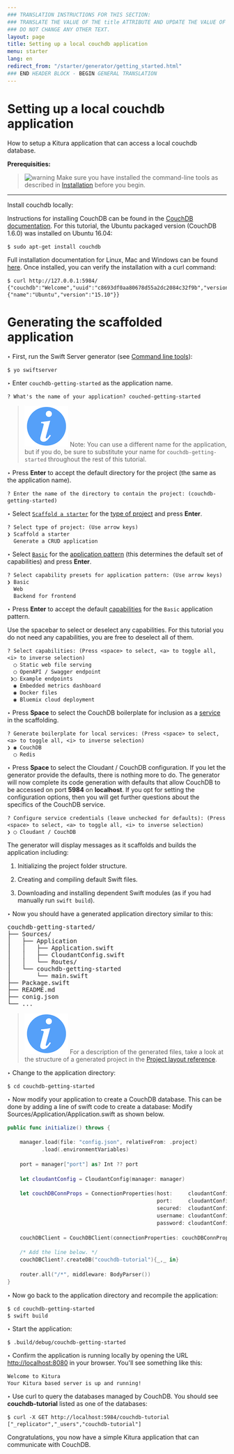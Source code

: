 ```yaml
---
### TRANSLATION INSTRUCTIONS FOR THIS SECTION:
### TRANSLATE THE VALUE OF THE title ATTRIBUTE AND UPDATE THE VALUE OF THE lang ATTRIBUTE.
### DO NOT CHANGE ANY OTHER TEXT.
layout: page
title: Setting up a local couchdb application
menu: starter
lang: en
redirect_from: "/starter/generator/getting_started.html"
### END HEADER BLOCK - BEGIN GENERAL TRANSLATION
---
```


<div class="titleBlock">
	<h1>Setting up a local couchdb application</h1>
	<p>How to setup a Kitura application that can access a local couchdb database.</p>
</div>

**Prerequisities:**

> ![warning] Make sure you have installed the command-line tools as described in
> [Installation](installation.html) before you begin.

---

Install couchdb locally:

Instructions for installing CouchDB can be found in the [CouchDB documentation](http://docs.couchdb.org).
For this tutorial, the Ubuntu packaged version (CouchDB 1.6.0) was installed on Ubuntu 16.04:

```
$ sudo apt-get install couchdb
```

Full installation documentation for Linux, Mac and Windows can be found [here](http://docs.couchdb.org/en/1.6.0/install/index.html).  Once installed, you can verify the installation with a curl command:

```
$ curl http://127.0.0.1:5984/
{"couchdb":"Welcome","uuid":"c8693df0aa80678d55a2dc2084c32f9b","version":"1.6.0","vendor":{"name":"Ubuntu","version":"15.10"}}
```

# Generating the scaffolded application

<span class="arrow">&#8227;</span> First, run the Swift Server generator (see [Command line tools](command_line_tools.html)):

    $ yo swiftserver

<span class="arrow">&#8227;</span> Enter `couchdb-getting-started` as the application name.

    ? What's the name of your application? couched-getting-started

> ![info] Note: You can use a different name for the application, but if you do, be sure to substitute your name for `couchdb-getting-started` throughout the rest of this tutorial.

<span class="arrow">&#8227;</span> Press **Enter** to accept the default directory for the project (the same as the application name).

    ? Enter the name of the directory to contain the project: (couchdb-getting-started)

<span class="arrow">&#8227;</span> Select [`Scaffold a starter`](core_concepts.html#scaffold) for the [type of project](core_concepts.html#project-type) and press **Enter**.

```
? Select type of project: (Use arrow keys)
❯ Scaffold a starter
  Generate a CRUD application
```

<span class="arrow">&#8227;</span> Select [`Basic`](core_concepts.html#web-pattern) for the [application pattern](core_concepts.html#application-pattern) (this determines the default set of capabilities) and press **Enter**.

```
? Select capability presets for application pattern: (Use arrow keys)
❯ Basic
  Web
  Backend for frontend
```

<span class="arrow">&#8227;</span> Press **Enter** to accept the default [capabilities](core_concepts.html#capabilities) for the `Basic` application pattern.

Use the spacebar to select or deselect any capabilities. For this tutorial you do not need any capabilities, you are free to deselect all of them.

```
? Select capabilities: (Press <space> to select, <a> to toggle all, <i> to inverse selection)
  ◯ Static web file serving
  ◯ OpenAPI / Swagger endpoint
 ❯◯ Example endpoints
  ◉ Embedded metrics dashboard
  ◉ Docker files
  ◉ Bluemix cloud deployment
```

<span class="arrow">&#8227;</span> Press **Space** to select the CouchDB boilerplate for inclusion as a [service](core_concepts.html#services) in the scaffolding.

```
? Generate boilerplate for local services: (Press <space> to select, <a> to toggle all, <i> to inverse selection)
❯ ◉ CouchDB
  ◯ Redis
```

<span class="arrow">&#8227;</span> Press **Space** to select the Cloudant / CouchDB configuration. If you let the generator provide the defaults, there is nothing more to do. The generator will now complete its code generation with defaults that allow CouchDB to be accessed on port **5984** on **localhost**. If you opt for setting the configuration options, then you will get further questions about the specifics of the CouchDB service. 

```
? Configure service credentials (leave unchecked for defaults): (Press <space> to select, <a> to toggle all, <i> to inverse selection)
❯ ◯ Cloudant / CouchDB
```

The generator will display messages as it scaffolds and builds the application including:

1.  Initializing the project folder structure.

1.  Creating and compiling default Swift files.

1.  Downloading and installing dependent Swift modules (as if you had manually run `swift build`).

<span class="arrow">&#8227;</span> Now you should have a generated application directory similar to this:
<pre>
couchdb-getting-started/
├── Sources/
│   ├── Application
│   │   ├── Application.swift
│   │   ├── CloudantConfig.swift
│   │   └── Routes/
│   └── couchdb-getting-started
│       └── main.swift
├── Package.swift
├── README.md
├── conig.json
└── ...
</pre>

> ![info] For a description of the generated files, take a look at the structure of a generated project in the [Project layout reference](project_layout_reference.html).

<span class="arrow">&#8227;</span> Change to the application directory:

```
$ cd couchdb-getting-started
```

<span class="arrow">&#8227;</span> Now modify your application to create a CouchDB database. This can be done by adding a line of swift code to create a database: Modify Sources/Application/Application.swift as shown below.

```swift
public func initialize() throws {

    manager.load(file: "config.json", relativeFrom: .project)
           .load(.environmentVariables)

    port = manager["port"] as? Int ?? port

    let cloudantConfig = CloudantConfig(manager: manager)

    let couchDBConnProps = ConnectionProperties(host:     cloudantConfig.host,
                                                port:     cloudantConfig.port,
                                                secured:  cloudantConfig.secured,
                                                username: cloudantConfig.username,
                                                password: cloudantConfig.password )

    couchDBClient = CouchDBClient(connectionProperties: couchDBConnProps)

    /* Add the line below. */
    couchDBClient?.createDB("couchdb-tutorial"){_,_ in}

    router.all("/*", middleware: BodyParser())
}

```

<span class="arrow">&#8227;</span> Now go back to the application directory and recompile the application:

```
$ cd couchdb-getting-started
$ swift build
```

<span class="arrow">&#8227;</span> Start the application:

```
$ .build/debug/couchdb-getting-started
```

<span class="arrow">&#8227;</span> Confirm the application is running locally by opening the URL
[http://localhost:8080](http://localhost:8080) in your browser. You'll see something like this:

```
Welcome to Kitura
Your Kitura based server is up and running!
```

<span class="arrow">&#8227;</span> Use curl to query the databases managed by CouchDB. You should see **couchdb-tutorial** listed as one of the databases:

```
$ curl -X GET http://localhost:5984/couchdb-tutorial
["_replicator","_users","couchdb-tutorial"]
```

Congratulations, you now have a simple Kitura application that can communicate with CouchDB.

[info]: ../../../assets/info-blue.png
[tip]: ../../../assets/lightbulb-yellow.png
[warning]: ../../../assets/warning-red.png
